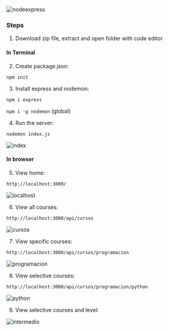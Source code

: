 ![nodeexpress](https://user-images.githubusercontent.com/68760595/211105265-3ad86dc3-0976-4b72-a9ab-fec464e56ae4.jpg)


### Steps

1. Download zip file, extract and open folder with code editor

#### In Terminal

2. Create package.json:

`npm init`

3. Install express and nodemon:

`npm i express`

`npm i -g nodemon` (global)

4. Run the server:

`nodemon index.js`

![index](https://user-images.githubusercontent.com/68760595/211103028-d1784c57-c84f-4a88-98c4-9212ab23e8c4.JPG)

#### In browser

5. View home:

`http://localhost:3000/`

![localhost](https://user-images.githubusercontent.com/68760595/211102210-30d20cb1-2838-4dc5-a451-e0a0325529d4.JPG)

6. View all courses:

`http://localhost:3000/api/cursos`

![cursos](https://user-images.githubusercontent.com/68760595/211103423-1e995e88-087a-4ae8-a9cf-42f6e8817ff8.JPG)


7. View specific courses:

`http://localhost:3000/api/cursos/programacion`

![programacion](https://user-images.githubusercontent.com/68760595/211103863-689d6dab-39ce-4795-bdd6-8b95417386a4.JPG)

8. View selective courses:

`http://localhost:3000/api/cursos/programacion/python`

![python](https://user-images.githubusercontent.com/68760595/211104191-82f908ef-ea98-4e06-81cb-b488039557d4.JPG)

9. View selective courses and level:

![intermedio](https://user-images.githubusercontent.com/68760595/211104483-910f1b59-fd3a-4c53-bf7f-4cb62fad1669.JPG)

